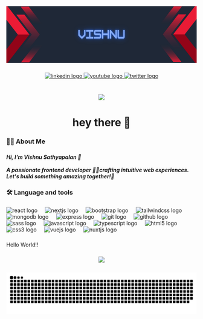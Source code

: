 <div align="center">
  <img src="banner_github.png" alt="GitHub Banner" width="100%" height="150" />
</div>

###

<div align="center">
  <a href="https://www.youtube.com/redirect?event=channel_description&redir_token=QUFFLUhqbTVHWENXWVNPUzlPMUc5VnBla24tSGROQU5vZ3xBQ3Jtc0tsOExVUzRmcTQ4Sl9pV3RHcnFEQ3FKZ3JvWDFKY0M5ZnFTZEhybU9YdHFIZjRsZU8xOWkyX2ZSVUFIT3phMXZrV25ZMWg0NVF3X3hKR2ZzWTJGUjVTaU5FdWhHa3luNmJIOGxnS2hYeGppbDNFd1BxVQ&q=https%3A%2F%2Fwww.linkedin.com%2Fin%2Fvishnu-sathyapalan-a49075202%2F" target="_blank">
    <img src="https://img.shields.io/static/v1?message=LinkedIn&logo=linkedin&label=&color=0077B5&logoColor=white&labelColor=&style=for-the-badge" height="25" alt="linkedin logo"  />
  </a>
  <a href="https://www.youtube.com/@code-to-learn7940" target="_blank">
    <img src="https://img.shields.io/static/v1?message=Youtube&logo=youtube&label=&color=FF0000&logoColor=white&labelColor=&style=for-the-badge" height="25" alt="youtube logo"  />
  </a>
  <a href="twitter.com/Vishnu_1507" target="_blank">
    <img src="https://img.shields.io/static/v1?message=Twitter&logo=twitter&label=&color=1DA1F2&logoColor=white&labelColor=&style=for-the-badge" height="25" alt="twitter logo"  />
  </a>
</div>

###

<br clear="both">

<div align="center">
  <img src="https://visitor-badge.laobi.icu/badge?page_id=vishnu-xv.vishnu-xv&left_color=mediumslateblue&right_color=darkviolet"  />
</div>

###

<h1 align="center">hey there 👋</h1>

###

<h3 align="left">👩‍💻  About Me</h3>

###

<h5 align="left">Hi, I'm Vishnu Sathyapalan 👋<br><br>A passionate frontend developer 🧑‍💻crafting intuitive web experiences. <br>Let's build something amazing together!🚀</h5>

###

<h3 align="left">🛠 Language and tools</h3>

###

<div align="left">
  <img src="https://skillicons.dev/icons?i=react" height="40" alt="react logo"  />
  <img width="12" />
  <img src="https://skillicons.dev/icons?i=nextjs" height="40" alt="nextjs logo"  />
  <img width="12" />
  <img src="https://skillicons.dev/icons?i=bootstrap" height="40" alt="bootstrap logo"  />
  <img width="12" />
  <img src="https://cdn.simpleicons.org/tailwindcss/06B6D4" height="40" alt="tailwindcss logo"  />
  <img width="12" />
  <img src="https://skillicons.dev/icons?i=mongodb" height="40" alt="mongodb logo"  />
  <img width="12" />
  <img src="https://skillicons.dev/icons?i=express" height="40" alt="express logo"  />
  <img width="12" />
  <img src="https://cdn.simpleicons.org/git/F05032" height="40" alt="git logo"  />
  <img width="12" />
  <img src="https://skillicons.dev/icons?i=github" height="40" alt="github logo"  />
  <img width="12" />
  <img src="https://skillicons.dev/icons?i=sass" height="40" alt="sass logo"  />
  <img width="12" />
  <img src="https://cdn.simpleicons.org/javascript/F7DF1E" height="40" alt="javascript logo"  />
  <img width="12" />
  <img src="https://skillicons.dev/icons?i=ts" height="40" alt="typescript logo"  />
  <img width="12" />
  <img src="https://cdn.simpleicons.org/html5/E34F26" height="40" alt="html5 logo"  />
  <img width="12" />
  <img src="https://cdn.simpleicons.org/css3/1572B6" height="40" alt="css3 logo"  />
  <img width="12" />
  <img src="https://cdn.simpleicons.org/vuedotjs/4FC08D" height="40" alt="vuejs logo"  />
  <img width="12" />
  <img src="https://cdn.simpleicons.org/nuxtdotjs/00DC82" height="40" alt="nuxtjs logo"  />
</div>

###

<p align="left">Hello World!!</p>

###

<div align="center">
  <img src="https://profile-counter.glitch.me/vishnu-xv/count.svg?"  />
</div>

###

<picture>
  <source media="(prefers-color-scheme: dark)" srcset="https://raw.githubusercontent.com/vishnu-xv/vishnu-xv/output/github-snake-dark.svg" />
  <source media="(prefers-color-scheme: light)" srcset="https://raw.githubusercontent.com/vishnu-xv/vishnu-xv/output/github-snake.svg" />
  <img alt="github-snake" src="https://raw.githubusercontent.com/vishnu-xv/vishnu-xv/output/github-snake.svg" />
</picture>
